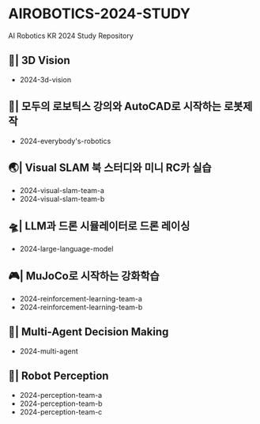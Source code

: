 # AIROBOTICS-2024-STUDY
AI Robotics KR 2024 Study Repository

## 👀| 3D Vision
- 2024-3d-vision

## 🤖| 모두의 로보틱스 강의와 AutoCAD로 시작하는 로봇제작
- 2024-everybody's-robotics

## 🌏| Visual SLAM 북 스터디와 미니 RC카 실습
- 2024-visual-slam-team-a
- 2024-visual-slam-team-b

## 🛸| LLM과 드론 시뮬레이터로 드론 레이싱
- 2024-large-language-model

## 🎮| MuJoCo로 시작하는 강화학습
- 2024-reinforcement-learning-team-a
- 2024-reinforcement-learning-team-b

## 🎡| Multi-Agent Decision Making
- 2024-multi-agent

## 🔭| Robot Perception
- 2024-perception-team-a
- 2024-perception-team-b
- 2024-perception-team-c
